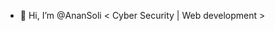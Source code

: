 - 👋 Hi, I’m @AnanSoli
< Cyber Security | Web development >


<!---
AnanSoli/AnanSoli is a ✨ special ✨ repository because its `README.md` (this file) appears on your GitHub profile.
You can click the Preview link to take a look at your changes.
--->
